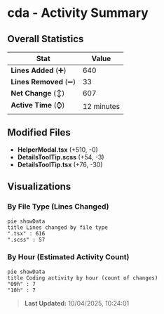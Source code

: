 # cda - Activity Summary 

## Overall Statistics

| Stat                   | Value                                                             |
| ---------------------- | ----------------------------------------------------------------- |
| **Lines Added** (➕)   | 640                                          |
| **Lines Removed** (➖) | 33                                        |
| **Net Change** (↕)    | 607                |
| **Active Time** (⌚)   | 12 minutes |


## Modified Files
- **HelperModal.tsx** (+510, -0)
- **DetailsToolTip.scss** (+54, -3)
- **DetailsToolTip.tsx** (+76, -30)

## Visualizations

### By File Type (Lines Changed)

```mermaid
pie showData
title Lines changed by file type
".tsx" : 616
".scss" : 57
```

### By Hour (Estimated Activity Count)

```mermaid
pie showData
title Coding activity by hour (count of changes)
"09h" : 7
"10h" : 7
```


> **Last Updated:** 10/04/2025, 10:24:01